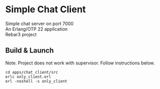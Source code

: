Simple Chat Client
=====

Simple chat server on port 7000<br /> 
An Erlang/OTP 22 application<br /> 
Rebar3 project

Build & Launch
-----
Note. Project does not work with supervisor.
Follow instructions below.

```
cd apps/chat_client/src
erlc only_client.erl
erl -noshell -s only_client
```
